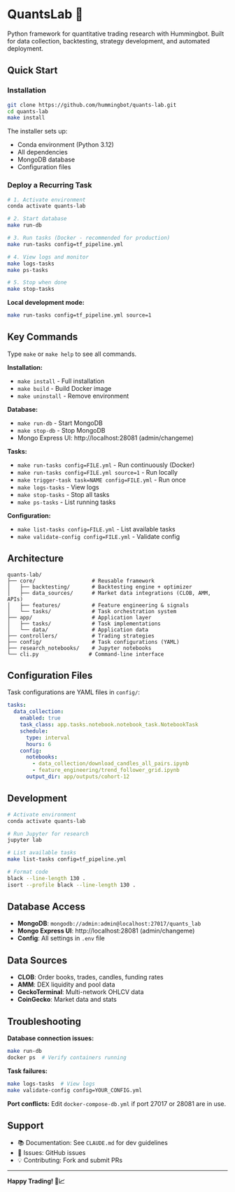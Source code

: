 # QuantsLab 🚀

Python framework for quantitative trading research with Hummingbot. Built for data collection, backtesting, strategy development, and automated deployment.

## Quick Start

### Installation

```bash
git clone https://github.com/hummingbot/quants-lab.git
cd quants-lab
make install
```

The installer sets up:
- Conda environment (Python 3.12)
- All dependencies
- MongoDB database
- Configuration files

### Deploy a Recurring Task

```bash
# 1. Activate environment
conda activate quants-lab

# 2. Start database
make run-db

# 3. Run tasks (Docker - recommended for production)
make run-tasks config=tf_pipeline.yml

# 4. View logs and monitor
make logs-tasks
make ps-tasks

# 5. Stop when done
make stop-tasks
```

**Local development mode:**
```bash
make run-tasks config=tf_pipeline.yml source=1
```

## Key Commands

Type `make` or `make help` to see all commands.

**Installation:**
- `make install` - Full installation
- `make build` - Build Docker image
- `make uninstall` - Remove environment

**Database:**
- `make run-db` - Start MongoDB
- `make stop-db` - Stop MongoDB
- Mongo Express UI: http://localhost:28081 (admin/changeme)

**Tasks:**
- `make run-tasks config=FILE.yml` - Run continuously (Docker)
- `make run-tasks config=FILE.yml source=1` - Run locally
- `make trigger-task task=NAME config=FILE.yml` - Run once
- `make logs-tasks` - View logs
- `make stop-tasks` - Stop all tasks
- `make ps-tasks` - List running tasks

**Configuration:**
- `make list-tasks config=FILE.yml` - List available tasks
- `make validate-config config=FILE.yml` - Validate config

## Architecture

```
quants-lab/
├── core/                  # Reusable framework
│   ├── backtesting/       # Backtesting engine + optimizer
│   ├── data_sources/      # Market data integrations (CLOB, AMM, APIs)
│   ├── features/          # Feature engineering & signals
│   └── tasks/             # Task orchestration system
├── app/                   # Application layer
│   ├── tasks/             # Task implementations
│   └── data/              # Application data
├── controllers/           # Trading strategies
├── config/                # Task configurations (YAML)
├── research_notebooks/    # Jupyter notebooks
└── cli.py                # Command-line interface
```

## Configuration Files

Task configurations are YAML files in `config/`:

```yaml
tasks:
  data_collection:
    enabled: true
    task_class: app.tasks.notebook.notebook_task.NotebookTask
    schedule:
      type: interval
      hours: 6
    config:
      notebooks:
        - data_collection/download_candles_all_pairs.ipynb
        - feature_engineering/trend_follower_grid.ipynb
      output_dir: app/outputs/cohort-12
```

## Development

```bash
# Activate environment
conda activate quants-lab

# Run Jupyter for research
jupyter lab

# List available tasks
make list-tasks config=tf_pipeline.yml

# Format code
black --line-length 130 .
isort --profile black --line-length 130 .
```

## Database Access

- **MongoDB**: `mongodb://admin:admin@localhost:27017/quants_lab`
- **Mongo Express UI**: http://localhost:28081 (admin/changeme)
- **Config**: All settings in `.env` file

## Data Sources

- **CLOB**: Order books, trades, candles, funding rates
- **AMM**: DEX liquidity and pool data
- **GeckoTerminal**: Multi-network OHLCV data
- **CoinGecko**: Market data and stats

## Troubleshooting

**Database connection issues:**
```bash
make run-db
docker ps  # Verify containers running
```

**Task failures:**
```bash
make logs-tasks  # View logs
make validate-config config=YOUR_CONFIG.yml
```

**Port conflicts:**
Edit `docker-compose-db.yml` if port 27017 or 28081 are in use.

## Support

- 📚 Documentation: See `CLAUDE.md` for dev guidelines
- 🐛 Issues: GitHub issues
- 💡 Contributing: Fork and submit PRs

---

**Happy Trading! 🚀📈**
